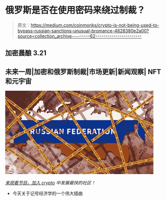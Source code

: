 # 俄罗斯是否在使用密码来绕过制裁？

> 原文：<https://medium.com/coinmonks/crypto-is-not-being-used-to-bypass-russian-sanctions-unusual-bromance-4828380e2a00?source=collection_archive---------62----------------------->

## 加密晨酿 3.21

## 未来一周|加密和俄罗斯制裁|市场更新|新闻观察| NFT 和元宇宙

![](img/04b8a231939897983c57e8eaaf795662.png)

[*来观看节目，加入 crypto*](https://www.youtube.com/c/CryptoBanterGroup) *中发展最快的社区！*

*   今天关于记号经济学的一个伟大插曲